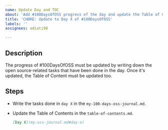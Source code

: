 ```yaml
---
name: Update Day and TOC
about: 'Add #100DaysOfOSS progress of the day and update the Table of Content'
title: 'CHORE: Update to Day X of #100DaysOfOSS'
labels: ''
assignees: adiati98

---
```


## Description

The progress of #100DaysOfOSS must be updated by writing down the open source-related tasks that have been done in the day. Once it's updated, the Table of Content must be updated too.

## Steps

<!-- Change X in the "day X" to the number of the day -->

- Write the tasks done in `day X` in the `my-100-days-oss-journal.md`.
- Update the Table of Contents in the `table-of-contents.md`.
  
  ```markdown
  [Day X](my-oss-journal.md#day-x)
  ```
